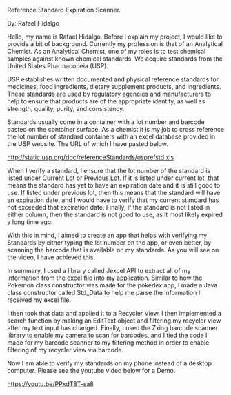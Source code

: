 Reference Standard Expiration Scanner.

By: Rafael Hidalgo

Hello, my name is Rafael Hidalgo. Before I explain my project, I would like to provide a bit of background. Currently my profession is that of an Analytical Chemist. 
As an Analytical Chemist, one of my roles is to test chemical samples against known chemical standards. We acquire standards from the United States Pharmacopeia (USP).
 
USP establishes written documented and physical reference standards for medicines, food ingredients, dietary supplement products, and ingredients. 
These standards are used by regulatory agencies and manufacturers to help to ensure that products are of the appropriate identity, as well as strength, quality, purity, and consistency.

Standards usually come in a container with a lot number and barcode pasted on the container surface. 
As a chemist it is my job to cross reference the lot number of standard containers with an excel database provided in the USP website. 
The URL of which I have pasted below. 

http://static.usp.org/doc/referenceStandards/usprefstd.xls

When I verify a standard, I ensure that the lot number of the standard is listed under Current Lot or Previous Lot. 
If it is listed under current lot, that means the standard has yet to have an expiration date and it is still good to use. 
If listed under previous lot, then this means that the standard will have an expiration date, 
and I would have to verify that my current standard has not exceeded that expiration date. Finally, if the standard is not listed in either column, 
then the standard is not good to use, as it most likely expired a long time ago.

With this in mind, I aimed to create an app that helps with verifying my Standards by either typing the lot number on the app, or even better, 
by scanning the barcode that is available on my standards. As you will see on the video, I have achieved this. 

In summary, I used a library called Jexcel API to extract all of my information from the excel file into my application. 
Similar to how the Pokemon class constructor was made for the pokedex app, 
I made a Java class constructor called Std_Data to help me parse the information I received my excel file.

I then took that data and applied it to a Recycler View. I then implemented a search function by making an EditText object and filtering my recycler view after my text input has changed.
Finally, I used the Zxing barcode scanner library to enable my camera to scan for barcodes, 
and I tied the code I made for my barcode scanner to my filtering method in order to enable filtering of my recycler view via barcode. 

Now I am able to verify my standards on my phone instead of a desktop computer. Please see the youtube video below for a Demo. 

https://youtu.be/PPxdT8T-sa8 




